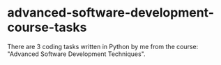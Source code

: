 # advanced-software-development-course-tasks
There are 3 coding tasks written in Python by me from the course: "Advanced Software Development Techniques".
